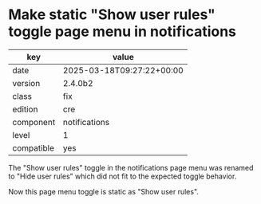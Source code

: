 [//]: # (werk v2)
# Make static "Show user rules" toggle page menu in notifications

key        | value
---------- | ---
date       | 2025-03-18T09:27:22+00:00
version    | 2.4.0b2
class      | fix
edition    | cre
component  | notifications
level      | 1
compatible | yes

The "Show user rules" toggle in the notifications page menu was renamed to "Hide user rules" which did not fit to the expected toggle behavior.

Now this page menu toggle is static as "Show user rules".
